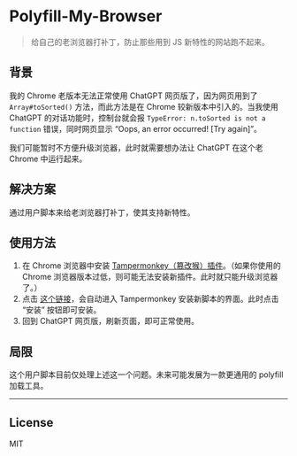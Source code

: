 # Polyfill-My-Browser

> 给自己的老浏览器打补丁，防止那些用到 JS 新特性的网站跑不起来。

## 背景

我的 Chrome 老版本无法正常使用 ChatGPT 网页版了，因为网页用到了 `Array#toSorted()` 方法，而此方法是在 Chrome 较新版本中引入的。当我使用 ChatGPT 的对话功能时，控制台就会报 `TypeError: n.toSorted is not a function` 错误，同时网页显示 “Oops, an error occurred! [Try again]”。

我们可能暂时不方便升级浏览器，此时就需要想办法让 ChatGPT 在这个老 Chrome 中运行起来。


## 解决方案

通过用户脚本来给老浏览器打补丁，使其支持新特性。


## 使用方法

1. 在 Chrome 浏览器中安装 [Tampermonkey（篡改猴）插件](https://chrome.google.com/webstore/detail/dhdgffkkebhmkfjojejmpbldmpobfkfo)。（如果你使用的 Chrome 浏览器版本过低，则可能无法安装新插件。此时就只能升级浏览器了。）
2. 点击 [这个链接](https://github.com/UserScript/Polyfill-My-Browser/raw/master/dist/polyfill-my-browser.user.js)，会自动进入 Tampermonkey 安装新脚本的界面。此时点击 “安装” 按钮即可安装。
3. 回到 ChatGPT 网页版，刷新页面，即可正常使用。


## 局限

这个用户脚本目前仅处理上述这一个问题。未来可能发展为一款更通用的 polyfill 加载工具。


***

## License

MIT
